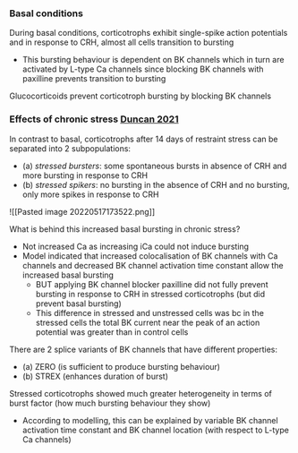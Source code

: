 ### Basal conditions
During basal conditions, corticotrophs exhibit single-spike action potentials and in response to CRH, almost all cells transition to bursting
- This bursting behaviour is dependent on BK channels which in turn are activated by L-type Ca channels since blocking BK channels with paxilline prevents transition to bursting

Glucocorticoids prevent corticotroph bursting by blocking BK channels

### Effects of chronic stress [Duncan 2021](https://doi.org/10.1113/JP282367)
In contrast to basal, corticotrophs after 14 days of restraint stress can be separated into 2 subpopulations:
- (a) *stressed bursters*: some spontaneous bursts in absence of CRH and more bursting in response to CRH
- (b) *stressed spikers*: no bursting in the absence of CRH and no bursting, only more spikes in response to CRH

![[Pasted image 20220517173522.png]]

What is behind this increased basal bursting in chronic stress?
- Not increased Ca as increasing iCa could not induce bursting
- Model indicated that increased colocalisation of BK channels with Ca channels and decreased BK channel activation time constant allow the increased basal bursting
	- BUT applying BK channel blocker paxilline did not fully prevent bursting in response to CRH in stressed corticotrophs (but did prevent basal bursting)
	- This difference in stressed and unstressed cells was bc in the stressed cells the total BK current near the peak of an action potential was greater than in control cells

There are 2 splice variants of BK channels that have different properties:
- (a) ZERO (is sufficient to produce bursting behaviour)
- (b) STREX (enhances duration of burst)

Stressed corticotrophs showed much greater heterogeneity in terms of burst factor (how much bursting behaviour they show)
- According to modelling, this can be explained by variable BK channel activation time constant and BK channel location (with respect to L-type Ca channels)